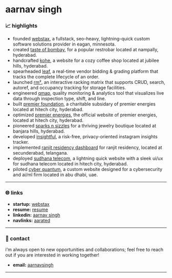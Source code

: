 # aarnav singh

### 📈 highlights
- founded      [webstax](https://webstaxinc.vercel.app/), a fullstack, seo-heavy, lightning-quick custom software solutions provider in eagan, minnesota.
- created      [taste of bombay](https://aarnav1729.github.io/tasteofbombay/), for a popular restrobar located at nampally, hyderabad.
- handcrafted  [kohe](https://kohe.vercel.app/), a website for a cozy coffee shop located at jubilee hills, hyderabad.
- spearheaded  [leaf](https://leaf.premierenergiesphotovoltaic.com/), a real-time vendor bidding & grading platform that tracks the complete lifecycle of an order.
- launched     [rm²](https://permatrix.netlify.app/), an interactive racking matrix that supports CRUD, search, autoref, and occupancy tracking for storage facilities.
- engineered   [qmap](https://p4data.netlify.app/), quality monitoring & analytics tool that visualizes live data through inspection type, shift, and line.
- built        [premier foundation](https://premierfoundation.vercel.app/), a charitable subsidary of premier energies located at hitech city, hyderabad.
- optimized    [premier energies](https://www.premierenergies.com/), the official website of premier energies, located at hitech city, hyderabad.
- pioneered    [sparks n sizzles](https://aarnav1729.github.io/SnSLandingPage/) for a thriving jewelry boutique located at banjara hills, hyderabad.
- developed    [insightful](https://aarnav1729.github.io/bot/), a risk-free, privacy-oriented instagram insights tracker.
- implemented  [ranjit residency dashboard](https://ranjit-residency-admin.vercel.app/) for ranjit residency, located at secunderabad, telangana.
- deployed     [sudhana telecom](https://stpl-five.vercel.app), a lightning quick website with a sleek ui/ux for sudhana telecom located in hitech city, hyderabad.
- piloted      [cyber quantum](https://cyberquantum.vercel.app), a custom website designed for a cybersecurity and ai/ml firm located in abu dhabi, uae.

---

### 🌐 links
- **startup:**  [webstax](https://webstaxinc.vercel.app/)
- **resume:**   [resume](https://aarnavsingh.vercel.app/)
- **linkedin:** [aarnav singh](https://www.linkedin.com/in/aarnavsinghh)
- **navlinks:** [aarated](https://aarnav.vercel.app/)

---

### 📧 contact
i'm always open to new opportunities and collaborations; feel free to reach out if you are interested in working together!
- **email:** [aarnavsingh](mailto:aarnavsingh836@gmail.com)

---
